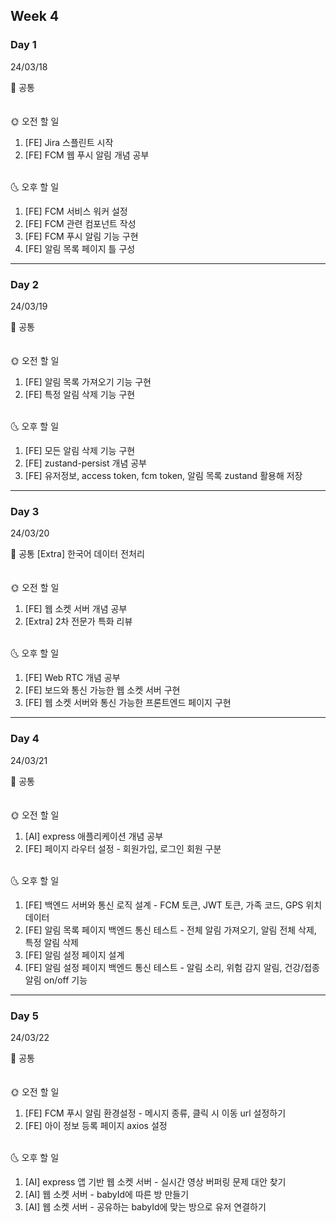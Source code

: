 ## Week 4

### Day 1

24/03/18

<aside>
📢 공통
</aside>
<br>
<br>
<aside>
🌞 오전 할 일
</aside>

1. [FE] Jira 스플린트 시작
2. [FE] FCM 웹 푸시 알림 개념 공부
<br>

<aside>
🌜 오후 할 일
</aside>

1. [FE] FCM 서비스 워커 설정
2. [FE] FCM 관련 컴포넌트 작성
3. [FE] FCM 푸시 알림 기능 구현
4. [FE] 알림 목록 페이지 틀 구성

---

### Day 2

24/03/19

<aside>
📢 공통 
</aside>
<br>
<br>
<aside>
🌞 오전 할 일
</aside>

1. [FE] 알림 목록 가져오기 기능 구현
2. [FE] 특정 알림 삭제 기능 구현
<br>
<aside>
🌜 오후 할 일
</aside>

1. [FE] 모든 알림 삭제 기능 구현
2. [FE] zustand-persist 개념 공부
3. [FE] 유저정보, access token, fcm token, 알림 목록 zustand 활용해 저장

---

### Day 3

24/03/20

<aside>
📢 공통 [Extra] 한국어 데이터 전처리 
</aside>
<br>
<br>
<aside>
🌞 오전 할 일
</aside>

1. [FE] 웹 소켓 서버 개념 공부
2. [Extra] 2차 전문가 특화 리뷰
<br>
<aside>
🌜 오후 할 일
</aside>

1. [FE] Web RTC 개념 공부
2. [FE] 보드와 통신 가능한 웹 소켓 서버 구현
3. [FE] 웹 소켓 서버와 통신 가능한 프론트엔드 페이지 구현

---

### Day 4

24/03/21

<aside>
📢 공통
</aside>
<br>
<br>
<aside>
🌞 오전 할 일
</aside>

1. [AI] express 애플리케이션 개념 공부
2. [FE] 페이지 라우터 설정 - 회원가입, 로그인 회원 구분
<br>

<aside>
🌜 오후 할 일
</aside>

1. [FE] 백엔드 서버와 통신 로직 설계 - FCM 토큰, JWT 토큰, 가족 코드, GPS 위치 데이터 
2. [FE] 알림 목록 페이지 백엔드 통신 테스트 - 전체 알림 가져오기, 알림 전체 삭제, 특정 알림 삭제
3. [FE] 알림 설정 페이지 설계
4. [FE] 알림 설정 페이지 백엔드 통신 테스트 - 알림 소리, 위험 감지 알림, 건강/접종 알림 on/off 기능
---

### Day 5

24/03/22

<aside>
📢 공통
</aside>
<br>
<br>
<aside>
🌞 오전 할 일
</aside>

1. [FE] FCM 푸시 알림 환경설정 - 메시지 종류, 클릭 시 이동 url 설정하기
2. [FE] 아이 정보 등록 페이지 axios 설정
<br>
<aside>
🌜 오후 할 일
</aside>

1. [AI] express 앱 기반 웹 소켓 서버 - 실시간 영상 버퍼링 문제 대안 찾기 
2. [AI] 웹 소켓 서버 - babyId에 따른 방 만들기
3. [AI] 웹 소켓 서버 - 공유하는 babyId에 맞는 방으로 유저 연결하기
